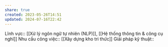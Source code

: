 ```yaml
---
share: true
created: 2023-05-26T14:51
updated: 2024-07-16T22:42
---
```

Lĩnh vực:: [[Xử lý ngôn ngữ tự nhiên (NLP)]], [[Hệ thống thông tin & công cụ nghĩ]]
Nhu cầu công việc:: [[Xây dựng kho tri thức]]
Giải pháp kỹ thuật::